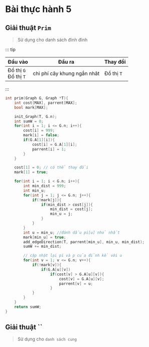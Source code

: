 # Bài thực hành 5

## Giải thuật `Prim`

> Sử dụng cho danh sách đỉnh đỉnh

::: tip 

| Đầu vào                  | Đầu ra                      | Thay đổi   |
| ------------------------ | --------------------------- | ---------- |
| Đồ thị `G`<br>Đồ thị `T` | chi phí cây khung ngắn nhât | Đồ thị `T` |

:::

```c
int prim(Graph G, Graph *T){
    int cost[MAX], parrent[MAX];
    bool mark[MAX];

    init_Graph(T, G.n);
    int sumW = 0;
    for(int i = 1; i <= G.n; i++){
        cost[i] = 999;
        mark[i] = false;
        if(G.A[1][i]){
            cost[i] = G.A[1][i];
            parrent[i] = 1;
        }
    }

    cost[1] = 0; // có thể thay đổi
    mark[1] = true;

    for(int i = 1; i < G.n; i++){
        int min_dist = 999;
        int min_u;
        for(int j = 1; j <= G.n; j++){
            if(!mark[j]){
                if(min_dist > cost[j]){
                    min_dist = cost[j];
                    min_u = j;
                }
            }
        }
        int u = min_u; //đánh dấu pi[u] nhỏ nhất
        mark[min_u] = true;
        add_edgeDirection(T, parrent[min_u], min_u, min_dist);
        sumW += min_dist;

        // cập nhật lại pi và p của đỉnh kề với u
        for(int v = 1; v <= G.n; v++){
            if(!mark[v]){
                if(G.A[u][v])
                    if(cost[v] > G.A[u][v]){
                        cost[v] = G.A[u][v];
                        parrent[v] = u;
                    }
            }
        }
    }
    return sumW;
}
```
## Giải thuật ``

> Sử dụng cho `danh sách cung`

```c

```
